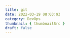 ```yaml
---
title: git
date: 2022-03-19 08:03:93
category: DevOps
thumbnail: { thumbnailSrc }
draft: false
---
```


